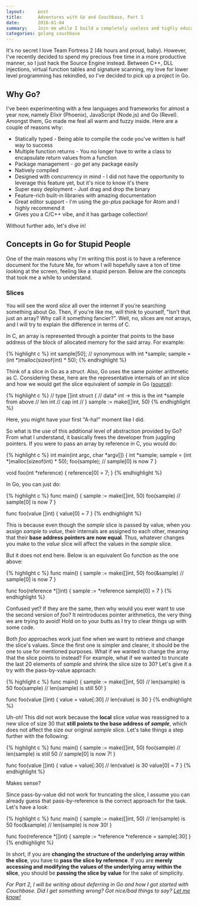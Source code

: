 ```yaml
---
layout:     post
title:      Adventures with Go and Couchbase, Part 1
date:       2016-01-04
summary:    Join me while I build a completely useless and highly educational piece of service.
categories: golang couchbase
---
```

It's no secret I love Team Fortress 2 (4k hours and proud, baby). However, I've recently decided to spend my precious free time in a more productive manner, so I just hack the Source Engine instead. Between C++, DLL injections, virtual function tables and signature scanning, my love for lower level programming has rekindled, so I've decided to pick up a project in Go.

## Why Go?

I've been experimenting with a few languages and frameworks for almost a year now, namely Elixir (Phoenix), JavaScript (Node.js) and Go (Revel). Amongst them, Go made me feel all warm and fuzzy inside. Here are a couple of reasons why:

  * Statically typed - Being able to compile the code you've written is half way to success
  * Multiple function returns - You no longer have to write a class to encapsulate return values from a function
  * Package management - _go get_ any package easily
  * Natively compiled
  * Designed with concurrency in mind - I did not have the opportunity to leverage this feature yet, but it's nice to know it's there
  * Super easy deployment - Just drag and drop the binary
  * Feature-rich built-in libraries with amazing documentation
  * Great editor support - I'm using the _go-plus_ package for Atom and I highly recommend it
  * Gives you a C/C++ vibe, and it has garbage collection!

Without further ado, let's dive in!

## Concepts in Go for Stupid People

One of the main reasons why I'm writing this post is to have a reference document for the future Me, for whom I will hopefully save a ton of time looking at the screen, feeling like a stupid person. Below are the concepts that took me a while to understand.

### Slices

You will see the word _slice_ all over the internet if you're searching something about Go. Then, if you're like me, will think to yourself, "Isn't that just an array? Why call it something fancier?". Well, no, slices are _not_ arrays, and I will try to explain the difference in terms of C.

In C, an array is represented through a pointer that points to the base address of the block of allocated memory for the said array. For example:

{% highlight c %}
int sample[50];
// synonymous with
int *sample;
sample = (int *)malloc(sizeof(int) * 50);
{% endhighlight %}

Think of a slice in Go as a _struct_. Also, Go uses the same pointer arithmetic as C. Considering these, here are the representative internals of an _int_ slice and how we would get the slice equivalent of _sample_ in Go ([source](https://www.reddit.com/r/golang/comments/283vpk/help_with_slices_and_passbyreference/ci79fla)):

{% highlight c %}
// type []int struct {
//     data* int -> this is the int *sample from above
//     len int
//     cap int
// }
sample := make([]int, 50)
{% endhighlight %}

Here, you might have your first "A-ha!" moment like I did.

So what is the use of this additional level of abstraction provided by Go? From what I understand, it basically frees the developer from juggling pointers. If you were to pass an array by reference in C, you would do:

{% highlight c %}
int main(int argc, char *argv[]) {
    int *sample;
    sample = (int *)malloc(sizeof(int) * 50);
    foo(sample);
    // sample[0] is now 7
}

void foo(int *reference) {
    reference[0] = 7;
}
{% endhighlight %}

In Go, you can just do:

{% highlight c %}
func main() {
    sample := make([]int, 50)
    foo(sample)
    // sample[0] is now 7
}

func foo(value []int) {
    value[0] = 7
}
{% endhighlight %}

This is because even though the _sample_ slice is passed by value, when you assign _sample_ to _value_, their internals are assigned to each other, meaning that their __base address pointers are now equal__. Thus, whatever changes you make to the _value_ slice will affect the values in the _sample_ slice.

But it does not end here. Below is an equivalent Go function as the one above:

{% highlight c %}
func main() {
    sample := make([]int, 50)
    foo(&sample)
    // sample[0] is now 7
}

func foo(reference *[]int) {
    sample := *reference
    sample[0] = 7
}
{% endhighlight %}

Confused yet? If they are the same, then why would you ever want to use the second version of _foo_? It reintroduces pointer arithmetics, the very thing we are trying to avoid! Hold on to your butts as I try to clear things up with some code.

Both _foo_ approaches work just fine when we want to retrieve and change the slice's values. Since the first one is simpler and clearer, it should be the one to use for mentioned purposes. What if we wanted to change the array that the slice points to instead? For example, what if we wanted to truncate the last 20 elements of _sample_ and shrink the slice size to 30? Let's give it a try with the pass-by-value approach:

{% highlight c %}
func main() {
    sample := make([]int, 50)
    // len(sample) is 50
    foo(sample)
    // len(sample) is still 50!
}

func foo(value []int) {
    value = value[:30]
    // len(value) is 30
}
{% endhighlight %}

Uh-oh! This did not work because the __local__ slice _value_ was reassigned to a new slice of size 30 that __still points to the base address of _sample___, which does not affect the size our original _sample_ slice. Let's take things a step further with the following:

{% highlight c %}
func main() {
    sample := make([]int, 50)
    foo(sample)
    // len(sample) is still 50
    // sample[0] is now 7!
}

func foo(value []int) {
    value = value[:30]
    // len(value) is 30
    value[0] = 7
}
{% endhighlight %}

Makes sense?

Since pass-by-value did not work for truncating the slice, I assume you can already guess that pass-by-reference is the correct approach for the task. Let's have a look:

{% highlight c %}
func main() {
    sample := make([]int, 50)
    // len(sample) is 50
    foo(&sample)
    // len(sample) is now 30!
}

func foo(reference *[]int) {
    sample := *reference
    *reference = sample[:30]
}
{% endhighlight %}

In short, if you are __changing the structure of the underlying array within the slice__, you have to __pass the slice by reference__. If you are __merely accessing and modifying the values of the underlying array within the slice__, you should be __passing the slice by value__ for the sake of simplicity.

_For Part 2, I will be writing about deferring in Go and how I got started with Couchbase. Did I get something wrong? Got nice/bad things to say? [Let me know!](http://c3mb0.github.io/contact/)_

